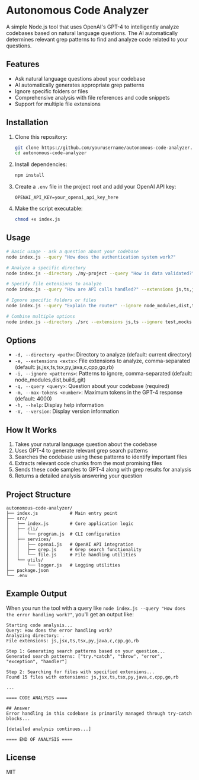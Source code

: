# Autonomous Code Analyzer

A simple Node.js tool that uses OpenAI's GPT-4 to intelligently analyze codebases based on natural language questions. The AI automatically determines relevant grep patterns to find and analyze code related to your questions.

## Features

- Ask natural language questions about your codebase
- AI automatically generates appropriate grep patterns
- Ignore specific folders or files
- Comprehensive analysis with file references and code snippets
- Support for multiple file extensions

## Installation

1. Clone this repository:
   ```bash
   git clone https://github.com/yourusername/autonomous-code-analyzer.git
   cd autonomous-code-analyzer
   ```

2. Install dependencies:
   ```bash
   npm install
   ```

3. Create a `.env` file in the project root and add your OpenAI API key:
   ```
   OPENAI_API_KEY=your_openai_api_key_here
   ```

4. Make the script executable:
   ```bash
   chmod +x index.js
   ```

## Usage

```bash
# Basic usage - ask a question about your codebase
node index.js --query "How does the authentication system work?"

# Analyze a specific directory
node index.js --directory ./my-project --query "How is data validated?"

# Specify file extensions to analyze
node index.js --query "How are API calls handled?" --extensions js,ts,jsx

# Ignore specific folders or files
node index.js --query "Explain the router" --ignore node_modules,dist,test

# Combine multiple options
node index.js --directory ./src --extensions js,ts --ignore test,mocks --query "How is state managed?"
```

## Options

- `-d, --directory <path>`: Directory to analyze (default: current directory)
- `-e, --extensions <exts>`: File extensions to analyze, comma-separated (default: js,jsx,ts,tsx,py,java,c,cpp,go,rb)
- `-i, --ignore <patterns>`: Patterns to ignore, comma-separated (default: node_modules,dist,build,.git)
- `-q, --query <query>`: Question about your codebase (required)
- `-m, --max-tokens <number>`: Maximum tokens in the GPT-4 response (default: 4000)
- `-h, --help`: Display help information
- `-V, --version`: Display version information

## How It Works

1. Takes your natural language question about the codebase
2. Uses GPT-4 to generate relevant grep search patterns
3. Searches the codebase using these patterns to identify important files
4. Extracts relevant code chunks from the most promising files
5. Sends these code samples to GPT-4 along with grep results for analysis
6. Returns a detailed analysis answering your question

## Project Structure

```
autonomous-code-analyzer/
├── index.js            # Main entry point
├── src/
│   ├── index.js        # Core application logic
│   ├── cli/
│   │   └── program.js  # CLI configuration 
│   ├── services/
│   │   ├── openai.js   # OpenAI API integration
│   │   ├── grep.js     # Grep search functionality
│   │   └── file.js     # File handling utilities
│   └── utils/
│       └── logger.js   # Logging utilities
├── package.json
└── .env
```

## Example Output

When you run the tool with a query like `node index.js --query "How does the error handling work?"`, you'll get an output like:

```
Starting code analysis...
Query: How does the error handling work?
Analyzing directory: .
File extensions: js,jsx,ts,tsx,py,java,c,cpp,go,rb

Step 1: Generating search patterns based on your question...
Generated search patterns: ["try.*catch", "throw", "error", "exception", "handler"]

Step 2: Searching for files with specified extensions...
Found 15 files with extensions: js,jsx,ts,tsx,py,java,c,cpp,go,rb

...

==== CODE ANALYSIS ====

## Answer
Error handling in this codebase is primarily managed through try-catch blocks...

[detailed analysis continues...]

==== END OF ANALYSIS ====
```

## License

MIT
